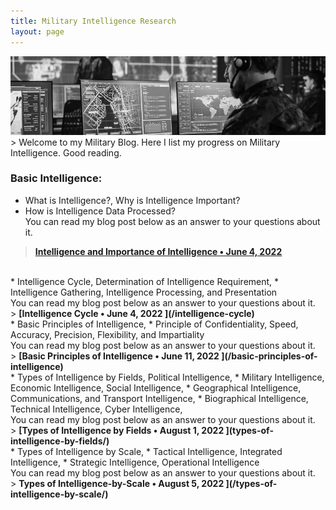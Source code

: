 ```yaml
---
title: Military Intelligence Research
layout: page
---
```


<img src="/images/military-main.png">
> Welcome to my Military Blog. Here I list my progress on Military Intelligence. Good reading.

### Basic Intelligence:
* What is Intelligence?, Why is Intelligence Important?
* How is Intelligence Data Processed?<br>
You can read my blog post below as an answer to your questions about it.<br>
> <b>[Intelligence and Importance of Intelligence • June 4, 2022 ](/intelligence-and-the-importance-of-intelligence)</b>

<br>
* Intelligence Cycle, Determination of Intelligence Requirement,
* Intelligence Gathering, Intelligence Processing, and Presentation<br>
You can read my blog post below as an answer to your questions about it.<br>
> <b>[Intelligence Cycle • June 4, 2022 ](/intelligence-cycle)</b>

<br>
* Basic Principles of Intelligence,
* Principle of Confidentiality, Speed, Accuracy, Precision, Flexibility, and Impartiality<br>
You can read my blog post below as an answer to your questions about it.<br>
> <b>[Basic Principles of Intelligence • June 11, 2022 ](/basic-principles-of-intelligence)</b>

<br>
* Types of Intelligence by Fields, Political Intelligence,
* Military Intelligence, Economic Intelligence, Social Intelligence,
* Geographical Intelligence, Communications, and Transport Intelligence,
* Biographical Intelligence, Technical Intelligence, Cyber Intelligence,<br>
You can read my blog post below as an answer to your questions about it.<br>
> <b>[Types of Intelligence by Fields • August 1, 2022 ](types-of-intelligence-by-fields/)</b>

<br>
* Types of Intelligence by Scale,
* Tactical Intelligence, Integrated Intelligence,
* Strategic Intelligence, Operational Intelligence<br>
You can read my blog post below as an answer to your questions about it.<br>
> <b>Types of Intelligence-by-Scale • August 5, 2022 ](/types-of-intelligence-by-scale/)</b>
